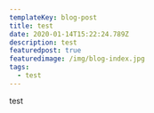 ```yaml
---
templateKey: blog-post
title: test
date: 2020-01-14T15:22:24.789Z
description: test
featuredpost: true
featuredimage: /img/blog-index.jpg
tags:
  - test
---
```

test
